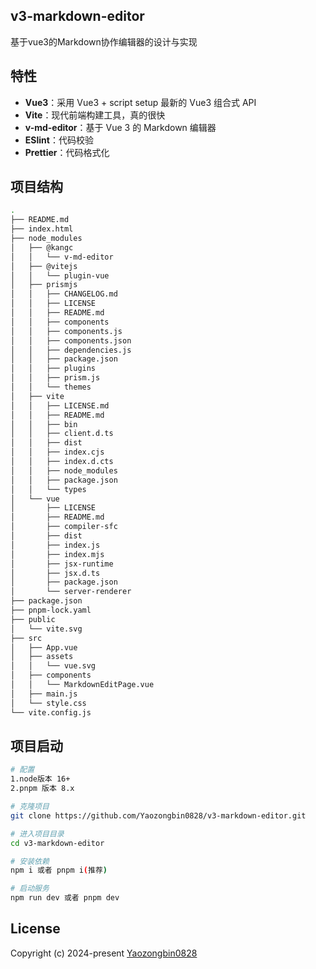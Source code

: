 ## v3-markdown-editor

基于vue3的Markdown协作编辑器的设计与实现

## 特性

* **Vue3**：采用 Vue3 + script setup 最新的 Vue3 组合式 API
* **Vite**：现代前端构建工具，真的很快
* **v-md-editor**：基于 Vue 3 的 Markdown 编辑器
* **ESlint**：代码校验
* **Prettier**：代码格式化

## 项目结构

```bash
.
├── README.md
├── index.html
├── node_modules
│   ├── @kangc
│   │   └── v-md-editor
│   ├── @vitejs
│   │   └── plugin-vue
│   ├── prismjs
│   │   ├── CHANGELOG.md
│   │   ├── LICENSE
│   │   ├── README.md
│   │   ├── components
│   │   ├── components.js
│   │   ├── components.json
│   │   ├── dependencies.js
│   │   ├── package.json
│   │   ├── plugins
│   │   ├── prism.js
│   │   └── themes
│   ├── vite
│   │   ├── LICENSE.md
│   │   ├── README.md
│   │   ├── bin
│   │   ├── client.d.ts
│   │   ├── dist
│   │   ├── index.cjs
│   │   ├── index.d.cts
│   │   ├── node_modules
│   │   ├── package.json
│   │   └── types
│   └── vue
│       ├── LICENSE
│       ├── README.md
│       ├── compiler-sfc
│       ├── dist
│       ├── index.js
│       ├── index.mjs
│       ├── jsx-runtime
│       ├── jsx.d.ts
│       ├── package.json
│       └── server-renderer
├── package.json
├── pnpm-lock.yaml
├── public
│   └── vite.svg
├── src
│   ├── App.vue
│   ├── assets
│   │   └── vue.svg
│   ├── components
│   │   └── MarkdownEditPage.vue
│   ├── main.js
│   └── style.css
└── vite.config.js

```

## 项目启动

```bash
# 配置
1.node版本 16+
2.pnpm 版本 8.x

# 克隆项目
git clone https://github.com/Yaozongbin0828/v3-markdown-editor.git

# 进入项目目录
cd v3-markdown-editor

# 安装依赖
npm i 或者 pnpm i(推荐)

# 启动服务
npm run dev 或者 pnpm dev

```

## License

Copyright (c) 2024-present [Yaozongbin0828](https://github.com/Yaozongbin0828)
